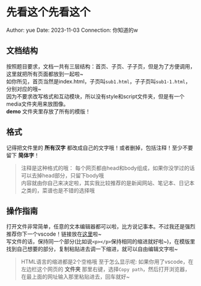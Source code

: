 # 先看这个先看这个

Author: yue
Date:   2023-11-03
Connection: 你知道的w

## 文档结构

按照题目要求，文档一共有三层结构：首页、子页、子子页，但是为了方便调用，这里就把所有页面都放到一起啦~  
如你所见，首页当然是index.html，子页叫`sub1.html`，子子页叫`sub1-1.html`，分别对应的哦~  
因为不要求改写格式和互动模块，所以没有style和script文件夹，但是有一个media文件夹用来放图像。  
**demo** 文件夹里存放了所有的模版！

## 格式

记得把文件里的 **所有汉字** 都改成自己的文字哦！或者删掉，包括注释！至少不要留下 **简体字**！  
> 注释是这种格式的哦： <!-- 注释 --->
每个网页都由head和body组成，如果你没学过的话可以去掉head部分，只留下body哦  
内容就由你自己来决定啦，其实我比较推荐的是新闻网站、笔记本、日记本之类的，菜谱也是不错的选择哦  

## 操作指南

打开文件非常简单，任意的文本编辑器都可以啦，比方说记事本。不过我还是强烈推荐你下一个vscode！链接放在[这里](https://code.visualstudio.com/)啦~  
写文件的话，保持同一个部分(比如说`<p></p>`保持相同的缩进就好啦~)，在模版里找到自己想要的部分，复制粘贴进去调一下缩进，就可以自由编辑文字啦~
> HTML语言的缩进都是2个空格哦
至于怎么显示呢: 如果你用了vscode，在左边栏这个网页的 **文件夹** 那里右键，选择`Copy path`，然后打开浏览器，在最上面的网址输入那里粘贴进去，回车就好~

